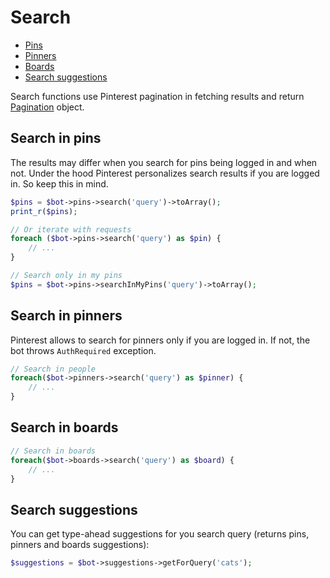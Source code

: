 # Search

- [Pins](#search-in-pins)
- [Pinners](#search-in-pinners)
- [Boards](#search-in-boards)
- [Search suggestions](#search-suggestions)

Search functions use Pinterest pagination in fetching results and return [Pagination](#pagination) object.

## Search in pins
The results may differ when you search for pins being logged in and when not. Under the hood Pinterest personalizes
search results if you are logged in. So keep this in mind.

```php
$pins = $bot->pins->search('query')->toArray();
print_r($pins);

// Or iterate with requests
foreach ($bot->pins->search('query') as $pin) {
    // ...
}

// Search only in my pins
$pins = $bot->pins->searchInMyPins('query')->toArray();
```

## Search in pinners

Pinterest allows to search for pinners only if you are logged in. If not, the bot throws `AuthRequired` exception.


```php
// Search in people
foreach($bot->pinners->search('query') as $pinner) {
    // ...
}
```

## Search in boards

```php
// Search in boards
foreach($bot->boards->search('query') as $board) {
    // ...
}
```

## Search suggestions

You can get type-ahead suggestions for you search query (returns pins, pinners and boards suggestions):
 
```php
$suggestions = $bot->suggestions->getForQuery('cats');
```
